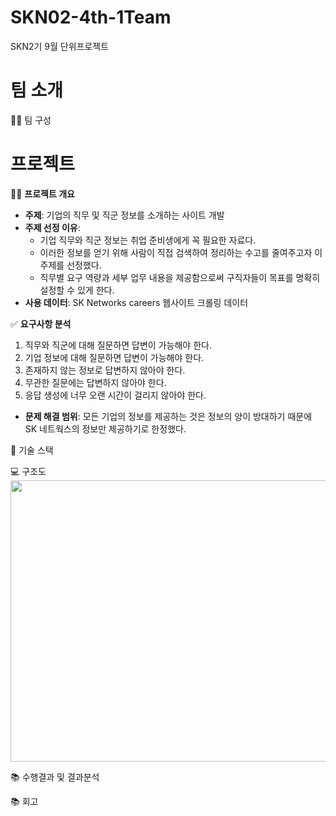 # SKN02-4th-1Team
SKN2기 9월 단위프로젝트

#  팀 소개
👩‍🏫 팀 구성



#  프로젝트

👨‍🏫 **프로젝트 개요**
- **주제**: 기업의 직무 및 직군 정보를 소개하는 사이트 개발
- **주제 선정 이유**:
    - 기업 직무와 직군 정보는 취업 준비생에게 꼭 필요한 자료다.
    - 이러한 정보를 얻기 위해 사람이 직접 검색하여 정리하는 수고를 줄여주고자 이 주제를 선정했다.
    - 직무별 요구 역량과 세부 업무 내용을 제공함으로써 구직자들이 목표를 명확히 설정할 수 있게 한다.
- **사용 데이터**: SK Networks careers 웹사이트 크롤링 데이터

✅ **요구사항 분석**
1. 직무와 직군에 대해 질문하면 답변이 가능해야 한다.
2. 기업 정보에 대해 질문하면 답변이 가능해야 한다.
3. 존재하지 않는 정보로 답변하지 않아야 한다.
4. 무관한 질문에는 답변하지 않아야 한다.
5. 응답 생성에 너무 오랜 시간이 걸리지 않아야 한다.
- **문제 해결 범위**: 모든 기업의 정보를 제공하는 것은 정보의 양이 방대하기 때문에 SK 네트웍스의 정보만 제공하기로 한정했다.


🔨 기술 스택



💻 구조도<br>
<img src="https://github.com/user-attachments/assets/ae347e86-054f-4a3e-9c2e-925901dbf3d5" width="600" height="450" />

📚 수행결과 및 결과분석


📚 회고
